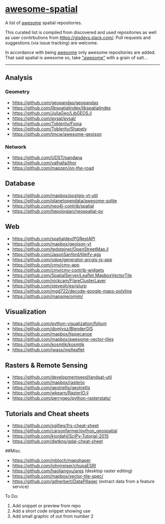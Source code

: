 # [awesome-spatial](https://github.com/RoboDonut/awesome-spatial/blob/master/README.md)

A list of [awesome](https://github.com/sindresorhus/awesome/blob/master/awesome.md) spatial repositories. 

This curated list is compiled from discovered and used repositories as well as user contirbutions from https://gisdevs.slack.com/. Pull requests and suggestions (via issue tracking) are welcome.

In accordance with being [awesome](https://github.com/sindresorhus/awesome/blob/master/awesome.md) only awesome repositories are added. That said spatial is awesome so, take ["awesome"](https://github.com/sindresorhus/awesome/blob/master/awesome.md) with a grain of salt...
***

## Analysis
### Geometry
* https://github.com/geopandas/geopandas
* https://github.com/libspatialindex/libspatialindex
* https://github.com/JuliaGeo/LibGEOS.jl
* https://github.com/pysal/pysal/
* https://github.com/Toblerity/Fiona
* https://github.com/Toblerity/Shapely 
* https://github.com/tmcw/awesome-geojson

### Network
* https://github.com/UDST/pandana
* https://github.com/valhalla/thor
* https://github.com/mapzen/on-the-road

## Database
* https://github.com/mapbox/postgis-vt-util
* https://github.com/planetopendata/awesome-sqlite
* https://github.com/neo4j-contrib/spatial
* https://github.com/tiepologian/neospatial-py

## Web
* https://github.com/spatialdev/PGRestAPI
* https://github.com/mapbox/geojson-vt
* https://github.com/tedsteiner/OpenStreetMap.jl
* https://github.com/JasonSanford/tileify-ags
* https://github.com/odoe/generator-arcgis-js-app
* https://github.com/cmv/cmv-app
* https://github.com/cmv/cmv-contrib-widgets
* https://github.com/SpatialServer/Leaflet.MapboxVectorTile
* https://github.com/nickcam/FlareClusterLayer
* https://github.com/steveoh/esrislurp
* https://github.com/mgd722/decode-google-maps-polyline
* https://github.com/mapsme/omim/

## Visualization
* https://github.com/python-visualization/folium
* https://github.com/domlysz/BlenderGIS
* https://github.com/mapbox/tippecanoe
* https://github.com/mapbox/awesome-vector-tiles
* https://github.com/kosmtik/kosmtik
* https://github.com/jwass/mplleaflet

## Rasters & Remote Sensing
* https://github.com/developmentseed/landsat-util
* https://github.com/mapbox/rasterio
* https://github.com/geotrellis/geotrellis
* https://github.com/wkearn/RasterIO.jl
* https://github.com/perrygeo/python-rasterstats/

## Tutorials and Cheat sheets
* https://github.com/sgillies/frs-cheat-sheet
* https://github.com/carsonfarmer/python_geospatial
* https://github.com/kjordahl/SciPy-Tutorial-2015
* https://github.com/dwtkns/gdal-cheat-sheet

##Misc.
* https://github.com/mbloch/mapshaper
* https://github.com/johnjreiser/chupaESRI
* https://github.com/haoliangyu/ares (desktop raster editing)
* https://github.com/mapbox/vector-tile-spec/ 
* https://github.com/gdherbert/DataPillager (extract data from a feature service)


To Do:  
1. Add snippet or preview from repo  
2. Add a short code snippet showing use  
3. Add small graphic of out from number 2  
